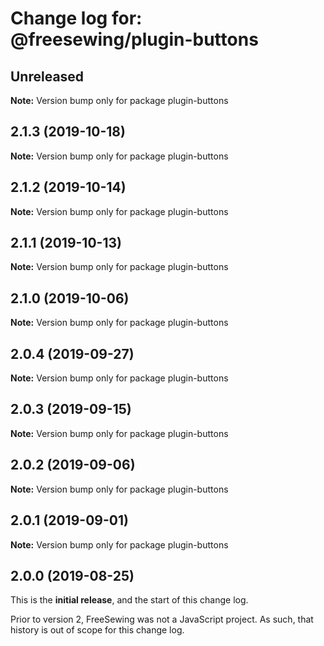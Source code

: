 # Change log for: @freesewing/plugin-buttons


## Unreleased

**Note:** Version bump only for package plugin-buttons


## 2.1.3 (2019-10-18)

**Note:** Version bump only for package plugin-buttons


## 2.1.2 (2019-10-14)

**Note:** Version bump only for package plugin-buttons


## 2.1.1 (2019-10-13)

**Note:** Version bump only for package plugin-buttons


## 2.1.0 (2019-10-06)

**Note:** Version bump only for package plugin-buttons


## 2.0.4 (2019-09-27)

**Note:** Version bump only for package plugin-buttons


## 2.0.3 (2019-09-15)

**Note:** Version bump only for package plugin-buttons


## 2.0.2 (2019-09-06)

**Note:** Version bump only for package plugin-buttons


## 2.0.1 (2019-09-01)

**Note:** Version bump only for package plugin-buttons




## 2.0.0 (2019-08-25)

This is the **initial release**, and the start of this change log.

Prior to version 2, FreeSewing was not a JavaScript project.
As such, that history is out of scope for this change log.
